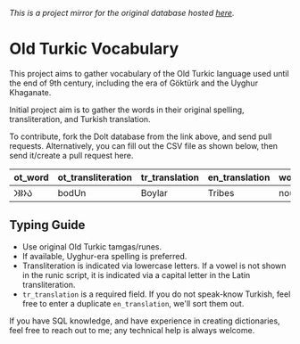 *This is a project mirror for the original database hosted [here](https://www.dolthub.com/repositories/bitigchi/old-turkic-vocabulary).*

# Old Turkic Vocabulary

This project aims to gather vocabulary of the Old Turkic language used until the end of 9th century, including the era of Göktürk and the Uyghur Khaganate.

Initial project aim is to gather the words in their original spelling, transliteration, and Turkish translation.

To contribute, fork the Dolt database from the link above, and send pull requests. Alternatively, you can fill out the CSV file as shown below, then send it/create a pull request here.

| ot_word | ot_transliteration | tr_translation | en_translation | word_class |
| ------- | ------------------ | -------------- | -------------- | ---------- |
| 𐰉𐰆𐰑𐰣    | bodUn              | Boylar         | Tribes         | noun       |

## Typing Guide

* Use original Old Turkic tamgas/runes.
* If available, Uyghur-era spelling is preferred.
* Transliteration is indicated via lowercase letters. If a vowel is not shown in the runic script, it is indicated via a capital letter in the Latin transliteration.
* `tr_translation` is a required field. If you do not speak-know Turkish, feel free to enter a duplicate `en_translation`, we'll sort them out.

If you have SQL knowledge, and have experience in creating dictionaries, feel free to reach out to me; any technical help is always welcome.
